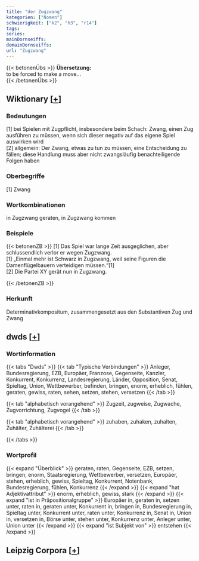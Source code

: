 ```yaml
---
title: "der Zugzwang"
kategorien: ["Nomen"]
schwierigkeit: ["k2", "h3", "r14"]
tags:
series:
mainDornseiffs:
domainDornseiffs:
url: "Zugzwang"
---
```


{{< betonenÜbs >}}
**Übersetzung:**  
to be forced to make a move...  
{{< /betonenÜbs >}}

## Wiktionary [[+](https://de.wiktionary.org/wiki/Zugzwang)]

### Bedeutungen
[1] bei Spielen mit Zugpflicht, insbesondere beim Schach: Zwang, einen Zug ausführen zu müssen, wenn sich dieser negativ auf das eigene Spiel auswirken wird  
[2] allgemein: Der Zwang, etwas zu tun zu müssen, eine Entscheidung zu fällen; diese Handlung muss aber nicht zwangsläufig benachteiligende Folgen haben  

### Oberbegriffe
[1] Zwang  

### Wortkombinationen
in Zugzwang geraten, in Zugzwang kommen  

### Beispiele
{{< betonenZB >}}
[1] Das Spiel war lange Zeit ausgeglichen, aber schlussendlich verlor er wegen Zugzwang.  
[1] „Einmal mehr ist Schwarz in Zugzwang, weil seine Figuren die Damenflügelbauern verteidigen müssen.“[1]  
[2] Die Partei XY gerät nun in Zugzwang.  

{{< /betonenZB >}}
### Herkunft
Determinativkompositum, zusammengesetzt aus den Substantiven Zug und Zwang  



## dwds [[+](https://www.dwds.de/wb/Zugzwang)]

### Wortinformation
{{< tabs "Dwds" >}}
{{< tab "Typische Verbindungen" >}}
Anleger, Bundesregierung, EZB, Europäer, Franzose, Gegenseite, Kanzler, Konkurrent, Konkurrenz, Landesregierung, Länder, Opposition, Senat, Spieltag, Union, Wettbewerber, befinden, bringen, enorm, erheblich, fühlen, geraten, gewiss, raten, sehen, setzen, stehen, versetzen
{{< /tab >}}

{{< tab "alphabetisch vorangehend" >}}
Zugzeit, zugweise, Zugwache, Zugvorrichtung, Zugvogel
{{< /tab >}}

{{< tab "alphabetisch vorangehend" >}}
zuhaben, zuhaken, zuhalten, Zuhälter, Zuhälterei
{{< /tab >}}

{{< /tabs >}}

### Wortprofil
{{< expand "Überblick" >}} geraten, raten, Gegenseite, EZB, setzen, bringen, enorm, Staatsregierung, Wettbewerber, versetzen, Europäer, stehen, erheblich, gewiss, Spieltag, Konkurrent, Notenbank, Bundesregierung, fühlen, Konkurrenz {{< /expand >}}
{{< expand "hat Adjektivattribut" >}} enorm, erheblich, gewiss, stark {{< /expand >}}
{{< expand "ist in Präpositionalgruppe" >}} Europäer in, geraten in, setzen unter, raten in, geraten unter, Konkurrent in, bringen in, Bundesregierung in, Spieltag unter, Konkurrent unter, raten unter, Konkurrenz in, Senat in, Union in, versetzen in, Börse unter, stehen unter, Konkurrenz unter, Anleger unter, Union unter {{< /expand >}}
{{< expand "ist Subjekt von" >}} entstehen {{< /expand >}}

## Leipzig Corpora [[+](https://corpora.uni-leipzig.de/en/res?word=Zugzwang&corpusId=deu_newscrawl-public_2018)]

